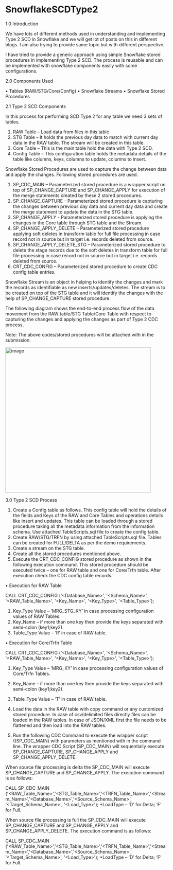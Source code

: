 # SnowflakeSCDType2

1.0	Introduction

We have lots of different methods used in understanding and implementing Type 2 SCD in Snowflake and we will get lot of posts on this in different blogs. I am also trying to provide same topic but with different perspective.

I have tried to provide a generic approach using simple Snowflake stored procedures in implementing Type 2 SCD. The process is reusable and can be implemented with snowflake components easily with some configurations.

2.0	Components Used

•	Tables (RAW/STG/Core/Config)
•	Snowflake Streams
•	Snowflake Stored Procedures

2.1	 Type 2 SCD Components

In this process for performing SCD Type 2 for any table we need 3 sets of tables.

  1.	RAW Table – Load data from files in this table
  2.	STG Table – It holds the previous day data to match with current day data in the RAW table. The stream will be created in this table.
  3.	Core Table – This is the main table hold the data with Type 2 SCD.
  4.	Config Table – This configuration table holds the metadata details of the table like columns, keys, columns to update, columns to insert.

Snowflake Stored Procedures are used to capture the change between data and apply the changes. Following stored procedures are used.

1.	SP_CDC_MAIN – Parameterized stored procedure is a wrapper script on top of SP_CHANGE_CAPTURE and SP_CHANGE_APPLY for execution of the merge statements created by these 2 stored procedures.
2.	SP_CHANGE_CAPTURE - Parameterized stored procedure is capturing the changes between previous day data and current day data and create the merge statement to update the data in the STG table.
3.	SP_CHANGE_APPLY - Parameterized stored procedure is applying the changes in the Core table through STG table and the Stream.
4.	SP_CHANGE_APPLY_DELETE – Parameterized stored procedure applying soft deletes in transform table for full file processing in case record not in source but in target i.e. records deleted from source.
5.	SP_CHANGE_APPLY_DELETE_STG – Parameterized stored procedure to delete the stage records due to the soft deletes in transform table for full file processing in case record not in source but in target i.e. records deleted from source.
6.	CRT_CDC_CONFIG – Parameterized stored procedure to create CDC config table entries.

Snowflake Stream is an object in helping to identify the changes and mark the records as identifiable as new inserts/updates/deletes. The stream is to be created on top of the STG table and it will identify the changes with the help of SP_CHANGE_CAPTURE stored procedure.

The following diagram shows the end-to-end process flow of the data movement from the RAW table/STG Table/Core Table with respect to capturing the changes and applying the changes as part of Type 2 CDC process.

Note: The above codes/stored procedures will be attached with in the submission.

<img width="452" alt="image" src="https://github.com/mukhopadhyay000/SnowflakeSCDType2/assets/31094004/f763e59d-13d6-4907-9d5d-c14a4bfdbd69">

3.0	Type 2 SCD Process

1.	Create a Config table as follows. This config table will hold the details of the fields and Keys of the RAW and Core Tables and operations details like insert and updates. This table can be loaded through a stored procedure taking all the metadata information from the information schema. Use attached TableScripts.sql file to create the config table. 
2.	Create RAW/STG/TRFN by using attached TableScripts.sql file. Tables can be created for FULL/DELTA as per the demo requirements.
3.	Create a stream on the STG table.
4.	Create all the stored procedures mentioned above.
5.	Execute the CRT_CDC_CONFIG stored procedure as shown in the following execution command. This stored procedure should be executed twice – one for RAW table and one for Core/Trfn table. After execution check the CDC config table records. 

•	Execution for RAW Table

CALL CRT_CDC_CONFIG ('<Database_Name>', '<Schema_Name>', '<RAW_Table_Name>', '<Key_Name>', '<Key_Type>', '<Table_Type>');

  1.	Key_Type Value – ‘MRG_STG_KY’ in case processing configuration values of RAW Tables.
  2.	Key_Name – if more than one key then provide the keys separated with semi-colon (key1;key2).
  3.	Table_Type Value – ‘R’ in case of RAW table.

•	Execution for Core/Trfn Table

CALL CRT_CDC_CONFIG ('<Database_Name>', '<Schema_Name>', '<RAW_Table_Name>', '<Key_Name>', '<Key_Type>', '<Table_Type>');

  1.	Key_Type Value – ‘MRG_KY’ in case processing configuration values of Core/Trfn Tables.
  2.	Key_Name – if more than one key then provide the keys separated with semi-colon (key1;key2).
  3.	Table_Type Value – ‘T’ in case of RAW table.


6.	Load the data in the RAW table with copy command or any customized stored procedure. In case of csv/delimited files directly files can be loaded in the RAW tables. In case of JSON/XML first the file needs to be flattened and then load into the RAW tables.
7.	Run the following CDC Command to execute the wrapper script ()SP_CDC_MAIN) with parameters as mentioned with in the command line. The wrapper CDC Script (SP_CDC_MAIN) will sequentially execute SP_CHANGE_CAPTURE, SP_CHANGE_APPLY and SP_CHANGE_APPLY_DELETE.

When source file processing is delta the SP_CDC_MAIN will execute SP_CHANGE_CAPTURE and SP_CHANGE_APPLY. The execution command is as follows:

CALL SP_CDC_MAIN ('<RAW_Table_Name>','<STG_Table_Name>','<TRFN_Table_Name>','<Stream_Name>','<Database_Name>','<Source_Schema_Name>', '<Target_Schema_Name>', '<Load_Type>');
*LoadType – ‘D’ for Delta; ‘F’ for Full.

When source file processing is full the SP_CDC_MAIN will execute SP_CHANGE_CAPTURE and SP_CHANGE_APPLY and SP_CHANGE_APPLY_DELETE. The execution command is as follows:

CALL SP_CDC_MAIN ('<RAW_Table_Name>','<STG_Table_Name>','<TRFN_Table_Name>','<Stream_Name>','<Database_Name>','<Source_Schema_Name>', '<Target_Schema_Name>', '<Load_Type>');
*LoadType – ‘D’ for Delta; ‘F’ for Full.

